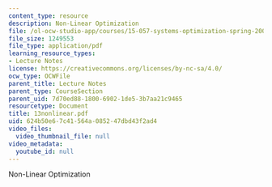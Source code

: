 ```yaml
---
content_type: resource
description: Non-Linear Optimization
file: /ol-ocw-studio-app/courses/15-057-systems-optimization-spring-2003/624b50e67c41564a085247dbd43f2ad4_13nonlinear.pdf
file_size: 1249553
file_type: application/pdf
learning_resource_types:
- Lecture Notes
license: https://creativecommons.org/licenses/by-nc-sa/4.0/
ocw_type: OCWFile
parent_title: Lecture Notes
parent_type: CourseSection
parent_uid: 7d70ed88-1800-6902-1de5-3b7aa21c9465
resourcetype: Document
title: 13nonlinear.pdf
uid: 624b50e6-7c41-564a-0852-47dbd43f2ad4
video_files:
  video_thumbnail_file: null
video_metadata:
  youtube_id: null
---
```

Non-Linear Optimization